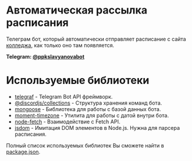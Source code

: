 # Автоматическая рассылка расписания
Телеграм бот, который автоматически отправляет расписание с сайта [колледжа](https://ppkslavyanova.ru/), как только оно там появляется.

**Telegram: [@ppkslavyanovabot](https://t.me/ppkslavyanovabot)**

# Используемые библиотеки
- [telegraf](https://github.com/telegraf/telegraf) - Telegram Bot API фреймворк.
- [@discordjs/collections](https://github.com/discordjs/collection) - Структура хранения команд бота.
- [mongoose](https://github.com/Automattic/mongoose) - Библиотека для работы с базой данных бота.
- [moment-timezone](https://github.com/moment/moment-timezone) - Утилита для работы с датой внутри бота.
- [node-fetch](https://github.com/node-fetch/node-fetch) - Взаимодействие с Fetch API.
- [jsdom](https://github.com/jsdom/jsdom) - Имитация DOM элементов в Node.js. Нужна для парсера расписания.

Полный список используемых библиотек Вы сможете найти в [package.json](https://github.com/StavZ/timetable-telegram-bot/blob/master/package.json).
